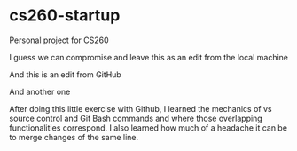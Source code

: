# cs260-startup
Personal project for CS260

I guess we can compromise and leave this as an edit from the local machine

And this is an edit from GitHub

And another one


After doing this little exercise with Github, I learned the mechanics of vs source control and Git Bash commands and where those overlapping functionalities correspond. I also learned how much of a headache it can be to merge changes of the same line.